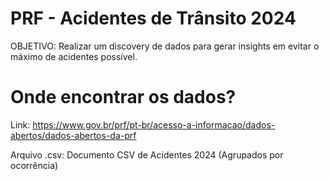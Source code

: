 # PRF - Acidentes de Trânsito 2024
OBJETIVO: Realizar um discovery de dados para gerar insights em evitar o máximo de acidentes possível.

# Onde encontrar os dados?
Link: https://www.gov.br/prf/pt-br/acesso-a-informacao/dados-abertos/dados-abertos-da-prf

Arquivo .csv: Documento CSV de Acidentes 2024 (Agrupados por ocorrência)
